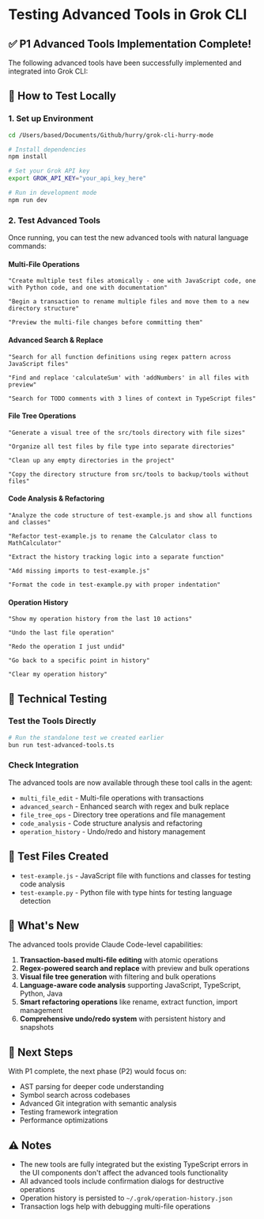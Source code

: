 # Testing Advanced Tools in Grok CLI

## ✅ P1 Advanced Tools Implementation Complete!

The following advanced tools have been successfully implemented and integrated into Grok CLI:

## 🧪 How to Test Locally

### 1. Set up Environment
```bash
cd /Users/based/Documents/Github/hurry/grok-cli-hurry-mode

# Install dependencies
npm install

# Set your Grok API key
export GROK_API_KEY="your_api_key_here"

# Run in development mode
npm run dev
```

### 2. Test Advanced Tools

Once running, you can test the new advanced tools with natural language commands:

#### **Multi-File Operations**
```
"Create multiple test files atomically - one with JavaScript code, one with Python code, and one with documentation"

"Begin a transaction to rename multiple files and move them to a new directory structure"

"Preview the multi-file changes before committing them"
```

#### **Advanced Search & Replace**
```
"Search for all function definitions using regex pattern across JavaScript files"

"Find and replace 'calculateSum' with 'addNumbers' in all files with preview"

"Search for TODO comments with 3 lines of context in TypeScript files"
```

#### **File Tree Operations**
```
"Generate a visual tree of the src/tools directory with file sizes"

"Organize all test files by file type into separate directories"

"Clean up any empty directories in the project"

"Copy the directory structure from src/tools to backup/tools without files"
```

#### **Code Analysis & Refactoring**
```
"Analyze the code structure of test-example.js and show all functions and classes"

"Refactor test-example.js to rename the Calculator class to MathCalculator"

"Extract the history tracking logic into a separate function"

"Add missing imports to test-example.js"

"Format the code in test-example.py with proper indentation"
```

#### **Operation History**
```
"Show my operation history from the last 10 actions"

"Undo the last file operation"

"Redo the operation I just undid"

"Go back to a specific point in history"

"Clear my operation history"
```

## 🔧 Technical Testing

### Test the Tools Directly
```bash
# Run the standalone test we created earlier
bun run test-advanced-tools.ts
```

### Check Integration
The advanced tools are now available through these tool calls in the agent:
- `multi_file_edit` - Multi-file operations with transactions
- `advanced_search` - Enhanced search with regex and bulk replace  
- `file_tree_ops` - Directory tree operations and file management
- `code_analysis` - Code structure analysis and refactoring
- `operation_history` - Undo/redo and history management

## 📁 Test Files Created

- `test-example.js` - JavaScript file with functions and classes for testing code analysis
- `test-example.py` - Python file with type hints for testing language detection

## 🎯 What's New

The advanced tools provide Claude Code-level capabilities:

1. **Transaction-based multi-file editing** with atomic operations
2. **Regex-powered search and replace** with preview and bulk operations  
3. **Visual file tree generation** with filtering and bulk operations
4. **Language-aware code analysis** supporting JavaScript, TypeScript, Python, Java
5. **Smart refactoring operations** like rename, extract function, import management
6. **Comprehensive undo/redo system** with persistent history and snapshots

## 🚀 Next Steps

With P1 complete, the next phase (P2) would focus on:
- AST parsing for deeper code understanding
- Symbol search across codebases
- Advanced Git integration with semantic analysis
- Testing framework integration
- Performance optimizations

## ⚠️ Notes

- The new tools are fully integrated but the existing TypeScript errors in the UI components don't affect the advanced tools functionality
- All advanced tools include confirmation dialogs for destructive operations
- Operation history is persisted to `~/.grok/operation-history.json`
- Transaction logs help with debugging multi-file operations